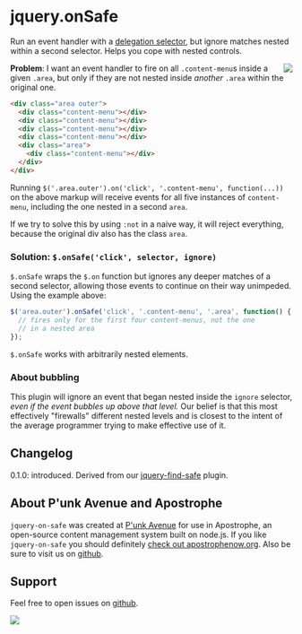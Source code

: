 # jquery.onSafe

Run an event handler with a [delegation selector](http://api.jquery.com/on/#direct-and-delegated-events), but ignore matches nested within a second selector. Helps you cope with nested controls.

<a href="http://apostrophenow.org/"><img src="https://raw.github.com/punkave/jquery-projector/master/logos/logo-box-madefor.png" align="right" /></a>

**Problem**: I want an event handler to fire on all `.content-menu`s inside a given `.area`, but only if they are not nested inside *another* `.area` within the original one.

```html
<div class="area outer">
  <div class="content-menu"></div>
  <div class="content-menu"></div>
  <div class="content-menu"></div>
  <div class="content-menu"></div>
  <div class="area">
    <div class="content-menu"></div>
  </div>
</div>
```

Running `$('.area.outer').on('click', '.content-menu', function(...))` on the above markup will receive events for all five instances of `content-menu`, including the one nested in a second `area`.

If we try to solve this by using `:not` in a naive way, it will reject everything, because the original div also has the class `area`.

### Solution: `$.onSafe('click', selector, ignore)`

`$.onSafe` wraps the `$.on` function but ignores any deeper matches of a second selector, allowing those events to continue on their way unimpeded. Using the example above:

```javascript
$('area.outer').onSafe('click', '.content-menu', '.area', function() {
  // fires only for the first four content-menus, not the one
  // in a nested area
});
```

`$.onSafe` works with arbitrarily nested elements.

### About bubbling

This plugin will ignore an event that began nested inside the `ignore` selector, *even if the event bubbles up above that level.* Our belief is that this most effectively "firewalls" different nested levels and is closest to the intent of the average programmer trying to make effective use of it.

## Changelog

0.1.0: introduced. Derived from our [jquery-find-safe](http://github.com/punkave/jquery-find-safe)  plugin.

## About P'unk Avenue and Apostrophe

`jquery-on-safe` was created at [P'unk Avenue](http://punkave.com) for use in Apostrophe, an open-source content management system built on node.js. If you like `jquery-on-safe` you should definitely [check out apostrophenow.org](http://apostrophenow.org). Also be sure to visit us on [github](http://github.com/punkave).

## Support

Feel free to open issues on [github](http://github.com/punkave/jquery-on-safe).


<a href="http://punkave.com/"><img src="https://raw.github.com/punkave/jquery-on-safe/master/logos/logo-box-builtby.png" /></a>
